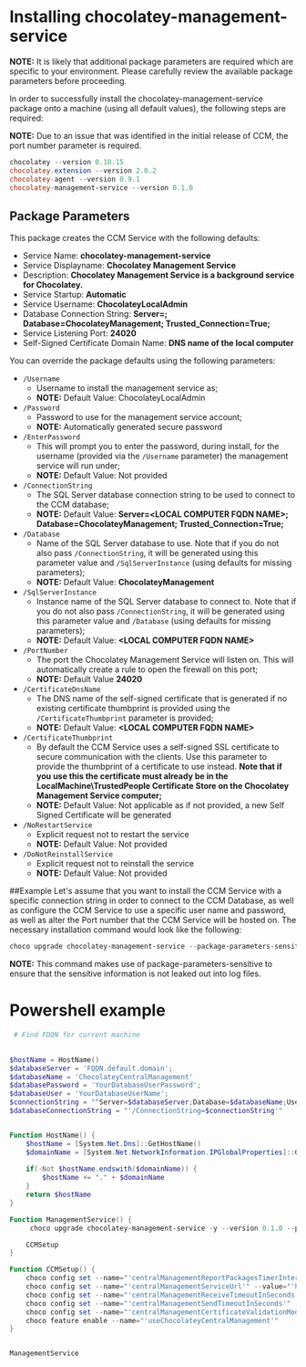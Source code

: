 # Installing chocolatey-management-service
**NOTE:** It is likely that additional package parameters are required which are specific to your environment. Please carefully review the available package parameters before proceeding.

In order to successfully install the chocolatey-management-service package onto a machine (using all default values), the following steps are required:

**NOTE:** Due to an issue that was identified in the initial release of CCM, the port number parameter is required.

``` powershell
chocolatey --version 0.10.15
chocolatey.extension --version 2.0.2
chocolatey-agent --version 0.9.1
chocolatey-management-service --version 0.1.0
```

## Package Parameters
This package creates the CCM Service with the following defaults:

* Service Name: **chocolatey-management-service**
* Service Displayname: **Chocolatey Management Service**
* Description: **Chocolatey Management Service is a background service for Chocolatey.**
* Service Startup: **Automatic**
* Service Username: **ChocolateyLocalAdmin**
* Database Connection String: **Server=<LOCAL COMPUTER FQDN NAME>; Database=ChocolateyManagement; Trusted_Connection=True;**
* Service Listening Port: **24020**
* Self-Signed Certificate Domain Name: **DNS name of the local computer**

You can override the package defaults using the following parameters:

* ```/Username```
  * Username to install the management service as;
  * **NOTE:** Default Value: ChocolateyLocalAdmin
* ```/Password```
  * Password to use for the management service account;
  * **NOTE:** Automatically generated secure password
* ```/EnterPassword```
  * This will prompt you to enter the password, during install, for the username (provided via the ```/Username``` parameter) the management service will run under;
  * **NOTE:** Default Value: Not provided
* ```/ConnectionString```
  * The SQL Server database connection string to be used to connect to the CCM database;
  * **NOTE:** Default Value: **Server=\<LOCAL COMPUTER FQDN NAME\>; Database=ChocolateyManagement; Trusted_Connection=True;**
* ```/Database```
  * Name of the SQL Server database to use. Note that if you do not also pass ```/ConnectionString```, it will be generated using this parameter value and ```/SqlServerInstance``` (using defaults for missing parameters);
  * **NOTE:** Default Value: **ChocolateyManagement**
* ```/SqlServerInstance```
  * Instance name of the SQL Server database to connect to. Note that if you do not also pass ```/ConnectionString```, it will be generated using this parameter value and ```/Database``` (using defaults for missing parameters);
  * **NOTE:** Default Value: **\<LOCAL COMPUTER FQDN NAME\>**
* ```/PortNumber```
  * The port the Chocolatey Management Service will listen on. This will automatically create a rule to open the firewall on this port;
  * **NOTE:** Default Value **24020**
* ```/CertificateDnsName```
  * The DNS name of the self-signed certificate that is generated if no existing certificate thumbprint is provided using the ```/CertificateThumbprint``` parameter is provided;
  * **NOTE:** Default Value: **\<LOCAL COMPUTER FQDN NAME\>**
* ```/CertificateThumbprint```
  * By default the CCM Service uses a self-signed SSL certificate to secure communication with the clients. Use this parameter to provide the thumbprint of a certificate to use instead. **Note that if you use this the certificate must already be in the LocalMachine\TrustedPeople Certificate Store on the Chocolatey Management Service computer;**
  * **NOTE:** Default Value: Not applicable as if not provided, a new Self Signed Certificate will be generated
* ```/NoRestartService```
  * Explicit request not to restart the service
  * **NOTE:** Default Value: Not provided
* ```/DoNotReinstallService```
  * Explicit request not to reinstall the service
  * **NOTE:** Default Value: Not provided

##Example
Let's assume that you want to install the CCM Service with a specific connection string in order to connect to the CCM Database, as well as configure the CCM Service to use a specific user name and password, as well as alter the Port number that the CCM Service will be hosted on. The necessary installation command would look like the following:

``` powershell
choco upgrade chocolatey-management-service --package-parameters-sensitive="'/PortNumber=24021 /Username=ccmtest\ccmservice /Password=Password01 /ConnectionString=""Server=MACHINE1\SQLSERVERCCM;Database=ChocolateyManagement;User ID=ccmtest\ccmservice;Password=Password01;""'"
```
**NOTE:** This command makes use of package-parameters-sensitive to ensure that the sensitive information is not leaked out into log files.

# Powershell example

``` powershell
 # Find FDQN for current machine

 
$hostName = HostName()
$databaseServer = 'FQDN.default.domain';
$databaseName = 'ChocolateyCentralManagement'
$databasePassword = 'YourDatabaseUserPassword';
$databaseUser = 'YourDatabaseUserName';
$connectionString = ""Server=$databaseServer;Database=$databaseName;User ID=$databaseUser;Password=$databasePassword;""
$databaseConnectionString = "'/ConnectionString=$connectionString'"


Function HostName() {
	$hostName = [System.Net.Dns]::GetHostName()
	$domainName = [System.Net.NetworkInformation.IPGlobalProperties]::GetIPGlobalProperties().DomainName
 
	if(-Not $hostName.endswith($domainName)) {
  		$hostName += "." + $domainName
	}
	return $hostName
}

Function ManagementService() {
     choco upgrade chocolatey-management-service -y --version 0.1.0 --params="/PortNumber=24020 /ConnectionString=$connectionString'"

    CCMSetup
}

Function CCMSetup() {
    choco config set --name="'centralManagementReportPackagesTimerIntervalInSeconds'" --value="'1860'"
    choco config set --name="'centralManagementServiceUrl'" --value="'https://$($hostname):24020/ChocolateyManagementService'"
    choco config set --name="'centralManagementReceiveTimeoutInSeconds'" --value="'60'"
    choco config set --name="'centralManagementSendTimeoutInSeconds'" --value="'60'"
    choco config set --name="'centralManagementCertificateValidationMode'" --value="'PeerOrChainTrust'"
    choco feature enable --name="'useChocolateyCentralManagement'"
}


ManagementService
```
